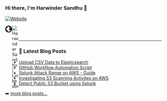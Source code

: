 ### Hi there, I'm Harwinder Sandhu 👋

[![Website](https://img.shields.io/website?label=logsec.cloud&style=for-the-badge&url=https%3A%2F%2Fwww.logsec.cloud)](https://www.logsec.cloud)

[<img align="left" alt="logsec.cloud" width="22px" src="https://raw.githubusercontent.com/iconic/open-iconic/master/svg/globe.svg" />][logsec.cloud]
[<img align="left" alt="Harwinder Sandhu | LinkedIn" width="22px" src="https://cdn.jsdelivr.net/npm/simple-icons@v3/icons/linkedin.svg" />][linkedin]

<br />
<br />

---   

### 📕 Latest Blog Posts

<!-- BLOG-POST-LIST:START -->
- [Upload CSV Data to Elasticsearch](https://www.logsec.cloud/posts/upload-csv-to-elastic/)
- [GitHub Workflow Automation Script](https://www.logsec.cloud/posts/git-workflow-automation/)
- [Splunk Attack Range on AWS - Guide](https://www.logsec.cloud/posts/splunk-range-setup/)
- [Investigating S3 Scanning Activites on AWS](https://www.logsec.cloud/posts/investigating-on-aws/)
- [Detect Public S3 Bucket using Splunk](https://www.logsec.cloud/posts/detect-public-s3-bucket-using-splunk/)
<!-- BLOG-POST-LIST:END -->

➡️ [more blog posts...](https://www.logsec.cloud/)


[logsec.cloud]: https://www.logsec.cloud
[linkedin]: https://www.linkedin.com/in/harwinder-sandhu
